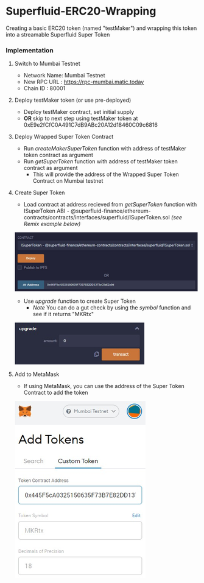 # Superfluid-ERC20-Wrapping
Creating a basic ERC20 token (named "testMaker") and wrapping this token into a streamable Superfluid Super Token

### Implementation

1. Switch to Mumbai Testnet
    - Network Name: Mumbai Testnet
    - New RPC URL : https://rpc-mumbai.matic.today
    - Chain ID    : 80001

2. Deploy testMaker token (or use pre-deployed)
    * Deploy testMaker contract, set initial supply
    * **OR** skip to next step using testMaker token at 0xE9e2fCfC0A491C7dB9ABc20A12d18460C09c6816

3. Deploy Wrapped Super Token Contract
    * Run *createMakerSuperToken* function with address of testMaker token contract as argument
    * Run *getSuperToken* function with address of testMaker token contract as argument
        * This will provide the address of the Wrapped Super Token Contract on Mumbai testnet

4. Create Super Token
    * Load contract at address recieved from *getSuperToken* function with ISuperToken ABI - @superfluid-finance/ethereum-contracts/contracts/interfaces/superfluid/ISuperToken.sol *(see Remix example below)*
    
    ![Loading Wrapped Super Token Contract](./img/loadWrappedSuperTokenContract.jpg)

    * Use *upgrade* function to create Super Token
        * *Note* You can do a gut check by using the *symbol* function and see if it returns "MKRtx"

    ![Upgrade Wrapped Super Token Contract to Super Token](./img/upgrade.jpg)

5. Add to MetaMask
    * If using MetaMask, you can use the address of the Super Token Contract to add the token

    ![Add to MetaMask](./img/addmetamask.jpg)
